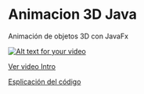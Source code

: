 # Animacion 3D Java

Animación de objetos 3D con JavaFx <br>

[![Alt text for your video](https://i9.ytimg.com/vi/00YsHqAnE2s/mq3.jpg?sqp=CIDL6f0F&rs=AOn4CLA_btzO-8VLxbvNBYICQBUEa_pX9Q)](https://www.youtube.com/watch?v=00YsHqAnE2s)


[Ver video Intro](https://www.youtube.com/watch?v=00YsHqAnE2s)<br>

[Esplicación del código](https://www.youtube.com/watch?v=Zkd9Z86IeKc&t)

